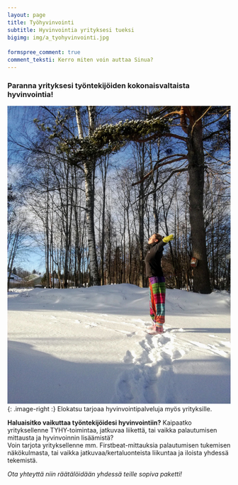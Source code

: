 ```yaml
---
layout: page
title: Työhyvinvointi
subtitle: Hyvinvointia yrityksesi tueksi
bigimg: img/a_tyohyvinvointi.jpg

formspree_comment: true
comment_teksti: Kerro miten voin auttaa Sinua?
---
```


### **Paranna yrityksesi työntekijöiden kokonaisvaltaista hyvinvointia!**

!["Työhyvinvointi"](/img/tyohyvinvointi1.jpg "Työhyvinvointi"){: .image-right :}
Elokatsu tarjoaa hyvinvointipalveluja myös yrityksille. 

**Haluaisitko vaikuttaa työntekijöidesi hyvinvointiin?** Kaipaatko yrityksellenne TYHY-toimintaa, jatkuvaa liikettä, tai vaikka palautumisen mittausta ja hyvinvoinnin lisäämistä?  
Voin tarjota yrityksellenne mm. Firstbeat-mittauksia palautumisen tukemisen näkökulmasta, tai vaikka jatkuvaa/kertaluonteista liikuntaa ja iloista yhdessä tekemistä.

*Ota yhteyttä niin räätälöidään yhdessä teille sopiva paketti!*
